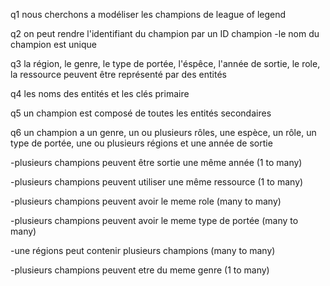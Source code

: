 q1 nous cherchons a modéliser les champions de league of legend

q2 on peut rendre l'identifiant du champion par un ID champion
-le nom du champion est unique

q3 la région, le genre, le type de portée, l'éspêce, l'année de sortie, le role, la ressource peuvent être représenté par des entités

q4 les noms des entités et les clés primaire

q5 un champion est composé de toutes les entités secondaires 

q6 un champion a un genre, un ou plusieurs rôles, une espèce, un rôle, un type de portée, une ou plusieurs régions et une année de sortie 

-plusieurs champions peuvent être sortie une même année (1 to many)

-plusieurs champions peuvent utiliser une même ressource (1 to many)

-plusieurs champions peuvent avoir le meme role (many to many)

-plusieurs champions peuvent avoir le meme type de portée (many to many)

-une régions peut contenir plusieurs champions (many to many)

-plusieurs champions peuvent etre du meme genre (1 to many)




